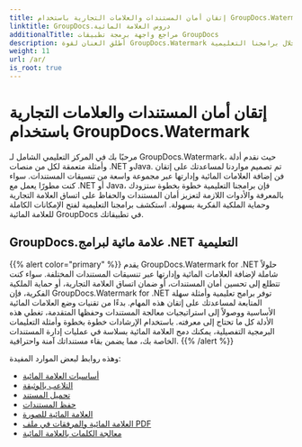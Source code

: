```yaml
---
title: إتقان أمان المستندات والعلامات التجارية باستخدام GroupDocs.Watermark
linktitle: GroupDocs.دروس العلامة المائية
additionalTitle: مراجع واجهة برمجة تطبيقات GroupDocs
description: أطلق العنان لقوة GroupDocs.Watermark من خلال برامجنا التعليمية .NET وJava. تقنيات العلامة المائية الرئيسية لأمن المستندات والعلامات التجارية.
weight: 11
url: /ar/
is_root: true
---
```


# إتقان أمان المستندات والعلامات التجارية باستخدام GroupDocs.Watermark


مرحبًا بك في المركز التعليمي الشامل لـ GroupDocs.Watermark، حيث نقدم أدلة وأمثلة متعمقة لكل من منصات .NET وJava. تم تصميم مواردنا لمساعدتك على إتقان فن إضافة العلامات المائية وإدارتها عبر مجموعة واسعة من تنسيقات المستندات. سواء كنت مطورًا يعمل مع .NET أو Java، فإن برامجنا التعليمية خطوة بخطوة ستزودك بالمعرفة والأدوات اللازمة لتعزيز أمان المستندات والحفاظ على اتساق العلامة التجارية وحماية الملكية الفكرية بسهولة. استكشف برامجنا التعليمية لفتح الإمكانات الكاملة للعلامة المائية GroupDocs في تطبيقاتك.


## GroupDocs.علامة مائية لبرامج .NET التعليمية
{{% alert color="primary" %}}
يقدم GroupDocs.Watermark for .NET حلولاً شاملة لإضافة العلامات المائية وإدارتها عبر تنسيقات المستندات المختلفة. سواء كنت تتطلع إلى تحسين أمان المستندات، أو ضمان اتساق العلامة التجارية، أو حماية الملكية الفكرية، فإن GroupDocs.Watermark for .NET توفر برامج تعليمية وأمثلة سهلة المتابعة لمساعدتك على إتقان هذه المهام. بدءًا من تقنيات وضع العلامات المائية الأساسية ووصولاً إلى استراتيجيات معالجة المستندات وحفظها المتقدمة، تغطي هذه الأدلة كل ما تحتاج إلى معرفته. باستخدام الإرشادات خطوة بخطوة وأمثلة التعليمات البرمجية التفصيلية، يمكنك دمج العلامة المائية بسلاسة في عمليات إدارة المستندات الخاصة بك، مما يضمن بقاء مستنداتك آمنة واحترافية.
{{% /alert %}}

وهذه روابط لبعض الموارد المفيدة:
 
- [أساسيات العلامة المائية](./net/watermarking-basics/)
- [التلاعب بالوثيقة](./net/document-manipulation/)
- [تحميل المستند](./net/document-loadings/)
- [حفظ المستندات](./net/document-savings/)
- [العلامة المائية للصورة](./net/image-watermarkings/)
- [العلامة المائية والمرفقات في ملف PDF](./net/pdf-watermarking-attachments/)
- [معالجة الكلمات بالعلامة المائية](./net/word-processing-watermarkings/)

